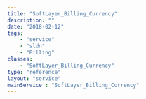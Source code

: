 ```yaml
---
title: "SoftLayer_Billing_Currency"
description: ""
date: "2018-02-12"
tags:
    - "service"
    - "sldn"
    - "Billing"
classes:
    - "SoftLayer_Billing_Currency"
type: "reference"
layout: "service"
mainService : "SoftLayer_Billing_Currency"
---
```

